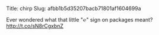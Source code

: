 Title: chirp
Slug: afbb1b5d35207bacb71801af1604699a

Ever wondered what that little "℮" sign on packages meant? <a href="http://t.co/sN8rCgxbnZ">http://t.co/sN8rCgxbnZ</a>
